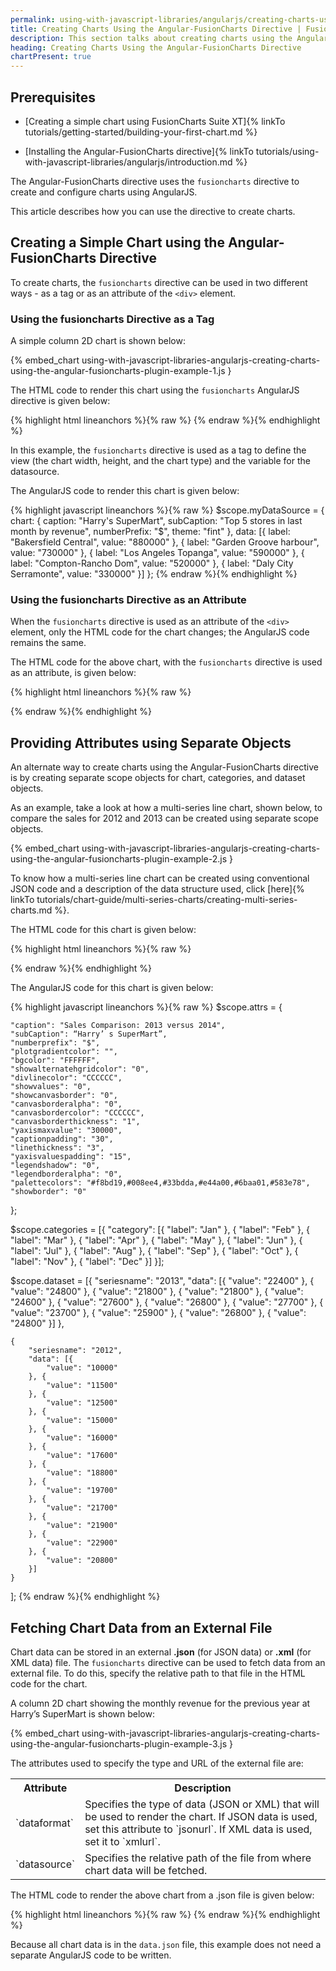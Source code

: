 ```yaml
---
permalink: using-with-javascript-libraries/angularjs/creating-charts-using-the-angular-fusioncharts-directive.html
title: Creating Charts Using the Angular-FusionCharts Directive | FusionCharts
description: This section talks about creating charts using the Angular-FusionCharts directive. The directive uses the fusioncharts directive to create and configure charts
heading: Creating Charts Using the Angular-FusionCharts Directive
chartPresent: true
---
```


## Prerequisites

* [Creating a simple chart using FusionCharts Suite XT]{% linkTo tutorials/getting-started/building-your-first-chart.md %}

* [Installing the Angular-FusionCharts directive]{% linkTo tutorials/using-with-javascript-libraries/angularjs/introduction.md %}

The Angular-FusionCharts directive uses the `fusioncharts` directive to create and configure charts using AngularJS.

This article describes how you can use the directive to create charts.

## Creating a Simple Chart using the Angular-FusionCharts Directive

To create charts, the `fusioncharts` directive can be used in two different ways - as a tag or as an attribute of the `<div>` element.

### Using the fusioncharts Directive as a Tag

A simple column 2D chart is shown below:

{% embed_chart using-with-javascript-libraries-angularjs-creating-charts-using-the-angular-fusioncharts-plugin-example-1.js }

The HTML code to render this chart using the `fusioncharts` AngularJS directive is given below:

{% highlight html lineanchors %}{% raw %}
<fusioncharts
    width="600"
    height="400"
    type="column2d"
    datasource="{{myDataSource}}">
</fusioncharts>
{% endraw %}{% endhighlight %}

In this example, the `fusioncharts` directive is used as a tag to define the view (the chart width, height, and the chart type) and the variable for the datasource.

The AngularJS code to render this chart is given below:

{% highlight javascript lineanchors %}{% raw %}
$scope.myDataSource = {
    chart: {
        caption: "Harry's SuperMart",
        subCaption: "Top 5 stores in last month by revenue",
        numberPrefix: "$",
        theme: "fint"
    },
    data: [{
        label: "Bakersfield Central",
        value: "880000"
    }, {
        label: "Garden Groove harbour",
        value: "730000"
    }, {
        label: "Los Angeles Topanga",
        value: "590000"
    }, {
        label: "Compton-Rancho Dom",
        value: "520000"
    }, {
        label: "Daly City Serramonte",
        value: "330000"
    }]
};
{% endraw %}{% endhighlight %}

### Using the fusioncharts Directive as an Attribute

When the `fusioncharts` directive is used as an attribute of the `<div>` element, only the HTML code for the chart changes; the AngularJS code remains the same.

The HTML code for the above chart, with the `fusioncharts` directive is used as an attribute, is given below:

{% highlight html lineanchors %}{% raw %}
<div fusioncharts
    width="300"
    height="200"
    type="column2d",
    datasource="{{dataSource}}">
</div>
{% endraw %}{% endhighlight %}

## Providing Attributes using Separate Objects

An alternate way to create charts using the Angular-FusionCharts directive is by creating separate scope objects for chart, categories, and dataset objects.

As an example, take a look at how a multi-series line chart, shown below, to compare the sales for 2012 and 2013 can be created using separate scope objects.

{% embed_chart using-with-javascript-libraries-angularjs-creating-charts-using-the-angular-fusioncharts-plugin-example-2.js }

<p class="text-info"> To know how a multi-series line chart can be created using conventional JSON code and a description of the data structure used, click [here]{% linkTo tutorials/chart-guide/multi-series-charts/creating-multi-series-charts.md %}.</p>

The HTML code for this chart is given below:

{% highlight html lineanchors %}{% raw %}
<div fusioncharts
	width="600”
	height="400”
	type="msline”
	chart="{{attrs}}”
	categories="{{categories}}”
	dataset="{{dataset}}”>
</div>
{% endraw %}{% endhighlight %}

The AngularJS code for this chart is given below:

{% highlight javascript lineanchors %}{% raw %}
$scope.attrs = {

    "caption": "Sales Comparison: 2013 versus 2014",
    "subCaption": “Harry’ s SuperMart”,
    "numberprefix": "$",
    "plotgradientcolor": "",
    "bgcolor": "FFFFFF",
    "showalternatehgridcolor": "0",
    "divlinecolor": "CCCCCC",
    "showvalues": "0",
    "showcanvasborder": "0",
    "canvasborderalpha": "0",
    "canvasbordercolor": "CCCCCC",
    "canvasborderthickness": "1",
    "yaxismaxvalue": "30000",
    "captionpadding": "30",
    "linethickness": "3",
    "yaxisvaluespadding": "15",
    "legendshadow": "0",
    "legendborderalpha": "0",
    "palettecolors": "#f8bd19,#008ee4,#33bdda,#e44a00,#6baa01,#583e78",
    "showborder": "0"
};

$scope.categories = [{
    "category": [{
        "label": "Jan"
    }, {
        "label": "Feb"
    }, {
        "label": "Mar"
    }, {
        "label": "Apr"
    }, {
        "label": "May"
    }, {
        "label": "Jun"
    }, {
        "label": "Jul"
    }, {
        "label": "Aug"
    }, {
        "label": "Sep"
    }, {
        "label": "Oct"
    }, {
        "label": "Nov"
    }, {
        "label": "Dec"
    }]
}];

$scope.dataset = [{
        "seriesname": "2013",
        "data": [{
            "value": "22400"
        }, {
            "value": "24800"
        }, {
            "value": "21800"
        }, {
            "value": "21800"
        }, {
            "value": "24600"
        }, {
            "value": "27600"
        }, {
            "value": "26800"
        }, {
            "value": "27700"
        }, {
            "value": "23700"
        }, {
            "value": "25900"
        }, {
            "value": "26800"
        }, {
            "value": "24800"
        }]
    },

    {
        "seriesname": "2012",
        "data": [{
            "value": "10000"
        }, {
            "value": "11500"
        }, {
            "value": "12500"
        }, {
            "value": "15000"
        }, {
            "value": "16000"
        }, {
            "value": "17600"
        }, {
            "value": "18800"
        }, {
            "value": "19700"
        }, {
            "value": "21700"
        }, {
            "value": "21900"
        }, {
            "value": "22900"
        }, {
            "value": "20800"
        }]
    }
];
{% endraw %}{% endhighlight %}

## Fetching Chart Data from an External File

Chart data can be stored in an external **.json** (for JSON data) or **.xml** (for XML data) file. The `fusioncharts` directive can be used to fetch data from an external file. To do this, specify the relative path to that file in the HTML code for the chart.

A column 2D chart showing the monthly revenue for the previous year at Harry’s SuperMart is shown below:

{% embed_chart using-with-javascript-libraries-angularjs-creating-charts-using-the-angular-fusioncharts-plugin-example-3.js }

The attributes used to specify the type and URL of the external file are:

<table>
  <tr>
    <th>Attribute</th>
    <th>Description</th>
  </tr>
  <tr>
    <td>`dataformat`</td>
    <td>Specifies the type of data (JSON or XML) that will be used to render the chart. If JSON data is used,  set this attribute to `jsonurl`. If XML data is used, set it to `xmlurl`.</td>
  </tr>
  <tr>
    <td>`datasource`</td>
    <td>Specifies the relative path of the file from where chart data will be fetched.</td>
  </tr>
</table>


The HTML code to render the above chart from a .json file is given below:

{% highlight html lineanchors %}{% raw %}
<fusioncharts
    dataformat="jsonurl"
    datasource="data/data.json"
    type="column2d"
    width="600"
    height="400">
</fusioncharts>
{% endraw %}{% endhighlight %}

Because all chart data is in the `data.json` file, this example does not need a separate AngularJS code to be written.
